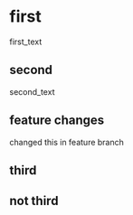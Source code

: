 # first

first_text

## second

second_text

## feature changes

changed this in feature branch

## third

## not third

